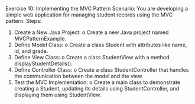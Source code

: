 Exercise 10: Implementing the MVC Pattern
Scenario:
You are developing a simple web application for managing student records using the MVC pattern.
Steps:
1.	Create a New Java Project:
o	Create a new Java project named MVCPatternExample.
2.	Define Model Class:
o	Create a class Student with attributes like name, id, and grade.
3.	Define View Class:
o	Create a class StudentView with a method displayStudentDetails().
4.	Define Controller Class:
o	Create a class StudentController that handles the communication between the model and the view.
5.	Test the MVC Implementation:
o	Create a main class to demonstrate creating a Student, updating its details using StudentController, and displaying them using StudentView.



